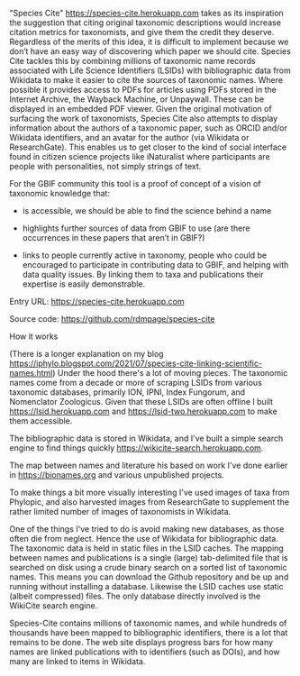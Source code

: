 "Species Cite" https://species-cite.herokuapp.com takes as its inspiration the suggestion that citing original taxonomic descriptions would increase citation metrics for taxonomists, and give them the credit they deserve. Regardless of the merits of this idea, it is difficult to implement because we don’t have an easy way of discovering which paper we should cite. Species Cite tackles this by combining millions of taxonomic name records associated with Life Science Identifiers (LSIDs) with bibliographic data from Wikidata to make it easier to cite the sources of taxonomic names. Where possible it provides access to PDFs for articles using PDFs stored in the Internet Archive, the Wayback Machine, or Unpaywall. These can be displayed in an embedded PDF viewer. Given the original motivation of surfacing the work of taxonomists, Species Cite also attempts to display information about the authors of a taxonomic paper, such as ORCID and/or Wikidata identifiers, and an avatar for the author (via Wikidata or ResearchGate). This enables us to get closer to the kind of social interface found in citizen science projects like iNaturalist where participants are people with personalities, not simply strings of text. 

For the GBIF community this tool is a proof of concept of a vision of taxonomic knowledge that:

- is accessible, we should be able to find the science behind a name

- highlights further sources of data from GBIF to use (are there occurrences in these papers that aren’t in GBIF?)

- links to people currently active in taxonomy, people who could be encouraged to participate in contributing data to GBIF, and helping with data quality issues. By linking them to taxa and publications their expertise is easily demonstrable.

Entry URL: https://species-cite.herokuapp.com

Source code: https://github.com/rdmpage/species-cite

How it works

(There is a longer explanation on my blog https://iphylo.blogspot.com/2021/07/species-cite-linking-scientific-names.html)
Under the hood there's a lot of moving pieces. The taxonomic names come from a decade or more of scraping LSIDs from various taxonomic databases, primarily ION, IPNI, Index Fungorum, and Nomenclator Zoologicus. Given that these LSIDs are often offline I built https://lsid.herokuapp.com and https://lsid-two.herokuapp.com to make them accessible.

The bibliographic data is stored in Wikidata, and I've built a simple search engine to find things quickly https://wikicite-search.herokuapp.com. 

The map between names and literature his based on work I've done earlier in https://bionames.org and various unpublished projects.

To make things a bit more visually interesting I've used images of taxa from Phylopic, and also harvested images from ResearchGate to supplement the rather limited number of images of taxonomists in Wikidata.

One of the things I've tried to do is avoid making new databases, as those often die from neglect. Hence the use of Wikidata for bibliographic data. The taxonomic data is held in static files in the LSID caches. The mapping between names and publications is a single (large) tab-delimited file that is searched on disk using a crude binary search on a sorted list of taxonomic names. This means you can download the Github repository and be up and running without installing a database. Likewise the LSID caches use static (albeit compressed) files. The only database directly involved is the WikiCite search engine.

Species-Cite contains millions of taxonomic names, and while hundreds of thousands have been mapped to bibliographic identifiers, there is a lot that remains to be done. The web site displays progress bars for how many names are linked publications with to identifiers (such as DOIs), and how many are linked to items in Wikidata.



